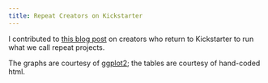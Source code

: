 ```yaml
---
title: Repeat Creators on Kickstarter
---
```


I contributed to [this blog post](https://www.kickstarter.com/blog/by-the-numbers-when-creators-return-to-kickstarter) on creators who return to Kickstarter to run what we call repeat projects.

The graphs are courtesy of [ggplot2](http://ggplot2.org/); the tables are courtesy of hand-coded html.
